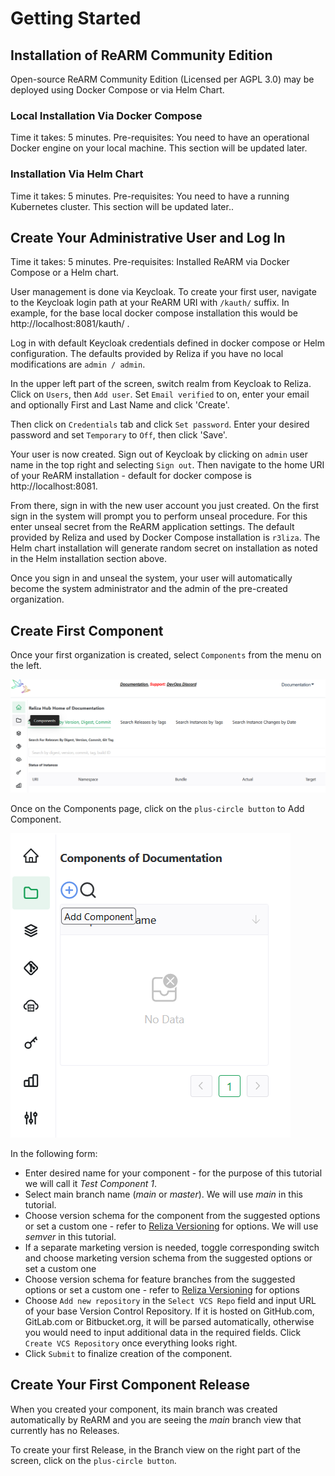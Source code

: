 # Getting Started

## Installation of ReARM Community Edition
Open-source ReARM Community Edition (Licensed per AGPL 3.0) may be deployed using Docker Compose or via Helm Chart.

### Local Installation Via Docker Compose
Time it takes: 5 minutes.
Pre-requisites: You need to have an operational Docker engine on your local machine.
This section will be updated later.

### Installation Via Helm Chart
Time it takes: 5 minutes.
Pre-requisites: You need to have a running Kubernetes cluster.
This section will be updated later..

## Create Your Administrative User and Log In
Time it takes: 5 minutes.
Pre-requisites: Installed ReARM via Docker Compose or a Helm chart.

User management is done via Keycloak. To create your first user, navigate to the Keycloak login path at your ReARM URI with `/kauth/` suffix. In example, for the base local docker compose installation this would be http://localhost:8081/kauth/ .

Log in with default Keycloak credentials defined in docker compose or Helm configuration. The defaults provided by Reliza if you have no local modifications are `admin / admin`.

In the upper left part of the screen, switch realm from Keycloak to Reliza. Click on `Users`, then `Add user`. Set `Email verified` to on, enter your email and optionally First and Last Name and click 'Create'.

Then click on `Credentials` tab and click `Set password`. Enter your desired password and set `Temporary` to `Off`, then click 'Save'.

Your user is now created. Sign out of Keycloak by clicking on `admin` user name in the top right and selecting `Sign out`. Then navigate to the home URI of your ReARM installation - default for docker compose is http://localhost:8081.

From there, sign in with the new user account you just created. On the first sign in the system will prompt you to perform unseal procedure. For this enter unseal secret from the ReARM application settings. The default provided by Reliza and used by Docker Compose installation is `r3liza`. The Helm chart installation will generate random secret on installation as noted in the Helm installation section above.

Once you sign in and unseal the system, your user will automatically become the system administrator and the admin of the pre-created organization.

## Create First Component
Once your first organization is created, select `Components` from the menu on the left.

![Components Menu](./create-component-menu.png)

Once on the Components page, click on the `plus-circle button` to Add Component.

![Add Component Icon](./create-component-plus-circle.png)

In the following form:
- Enter desired name for your component - for the purpose of this tutorial we will call it *Test Component 1*.
- Select main branch name (*main* or *master*). We will use *main* in this tutorial.
- Choose version schema for the component from the suggested options or set a custom one - refer to [Reliza Versioning](https://github.com/relizaio/versioning) for options. We will use *semver* in this tutorial.
- If a separate marketing version is needed, toggle corresponding switch and choose marketing version schema from the suggested options or set a custom one
- Choose version schema for feature branches from the suggested options or set a custom one - refer to [Reliza Versioning](https://github.com/relizaio/versioning) for options
- Choose `Add new repository` in the `Select VCS Repo` field and input URL of your base Version Control Repository. If it is hosted on GitHub.com, GitLab.com or Bitbucket.org, it will be parsed automatically, otherwise you would need to input additional data in the required fields. Click `Create VCS Repository` once everything looks right.
- Click `Submit` to finalize creation of the component.

## Create Your First Component Release
When you created your component, its main branch was created automatically by ReARM and you are seeing the *main* branch view that currently has no Releases.

To create your first Release, in the Branch view on the right part of the screen, click on the `plus-circle button`.